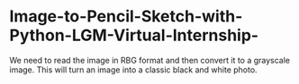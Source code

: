 # Image-to-Pencil-Sketch-with-Python-LGM-Virtual-Internship-
We need to read the image in RBG format and then convert it to a grayscale image. This will turn an image into a classic black and white photo.
